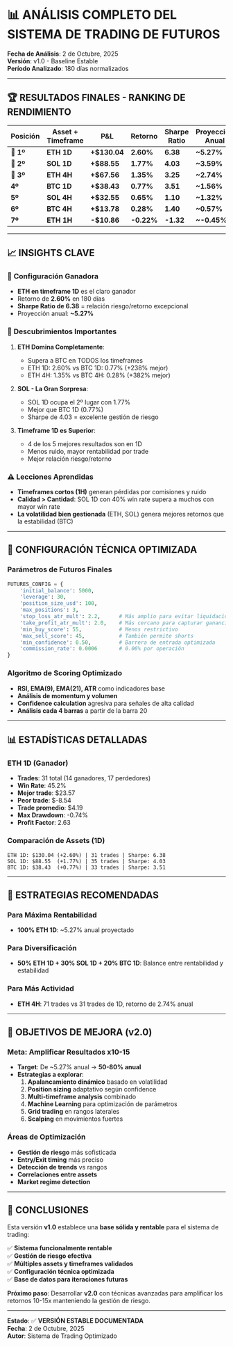 # 📊 ANÁLISIS COMPLETO DEL SISTEMA DE TRADING DE FUTUROS

**Fecha de Análisis**: 2 de Octubre, 2025  
**Versión**: v1.0 - Baseline Estable  
**Período Analizado**: 180 días normalizados  

---

## 🏆 RESULTADOS FINALES - RANKING DE RENDIMIENTO

| **Posición** | **Asset + Timeframe** | **P&L** | **Retorno** | **Sharpe Ratio** | **Proyección Anual** | **Calificación** |
|--------------|----------------------|---------|-------------|------------------|----------------------|------------------|
| **🥇 1º** | **ETH 1D** | **+$130.04** | **2.60%** | **6.38** | **~5.27%** | **B** |
| **🥈 2º** | **SOL 1D** | **+$88.55** | **1.77%** | **4.03** | **~3.59%** | **B** |
| **🥉 3º** | **ETH 4H** | **+$67.56** | **1.35%** | **3.25** | **~2.74%** | **A** |
| **4º** | **BTC 1D** | **+$38.43** | **0.77%** | **3.51** | **~1.56%** | **B** |
| **5º** | **SOL 4H** | **+$32.55** | **0.65%** | **1.10** | **~1.32%** | **B** |
| **6º** | **BTC 4H** | **+$13.78** | **0.28%** | **1.40** | **~0.57%** | **B** |
| **7º** | **ETH 1H** | **-$10.86** | **-0.22%** | **-1.32** | **~-0.45%** | **C** |

---

## 📈 INSIGHTS CLAVE

### 🎯 **Configuración Ganadora**
- **ETH en timeframe 1D** es el claro ganador
- Retorno de **2.60%** en 180 días
- **Sharpe Ratio de 6.38** = relación riesgo/retorno excepcional
- Proyección anual: **~5.27%**

### 💎 **Descubrimientos Importantes**

1. **ETH Domina Completamente**:
   - Supera a BTC en TODOS los timeframes
   - ETH 1D: 2.60% vs BTC 1D: 0.77% (+238% mejor)
   - ETH 4H: 1.35% vs BTC 4H: 0.28% (+382% mejor)

2. **SOL - La Gran Sorpresa**:
   - SOL 1D ocupa el 2º lugar con 1.77%
   - Mejor que BTC 1D (0.77%)
   - Sharpe de 4.03 = excelente gestión de riesgo

3. **Timeframe 1D es Superior**:
   - 4 de los 5 mejores resultados son en 1D
   - Menos ruido, mayor rentabilidad por trade
   - Mejor relación riesgo/retorno

### ⚠️ **Lecciones Aprendidas**

- **Timeframes cortos (1H)** generan pérdidas por comisiones y ruido
- **Calidad > Cantidad**: SOL 1D con 40% win rate supera a muchos con mayor win rate
- **La volatilidad bien gestionada** (ETH, SOL) genera mejores retornos que la estabilidad (BTC)

---

## 🔧 CONFIGURACIÓN TÉCNICA OPTIMIZADA

### **Parámetros de Futuros Finales**
```python
FUTURES_CONFIG = {
    'initial_balance': 5000,
    'leverage': 30,
    'position_size_usd': 100,
    'max_positions': 3,
    'stop_loss_atr_mult': 2.2,      # Más amplio para evitar liquidaciones
    'take_profit_atr_mult': 2.0,    # Más cercano para capturar ganancias
    'min_buy_score': 55,            # Menos restrictivo
    'max_sell_score': 45,           # También permite shorts
    'min_confidence': 0.50,         # Barrera de entrada optimizada
    'commission_rate': 0.0006       # 0.06% por operación
}
```

### **Algoritmo de Scoring Optimizado**
- **RSI, EMA(9), EMA(21), ATR** como indicadores base
- **Análisis de momentum y volumen** 
- **Confidence calculation** agresiva para señales de alta calidad
- **Análisis cada 4 barras** a partir de la barra 20

---

## 📊 ESTADÍSTICAS DETALLADAS

### **ETH 1D (Ganador)**
- **Trades**: 31 total (14 ganadores, 17 perdedores)
- **Win Rate**: 45.2%
- **Mejor trade**: $23.57
- **Peor trade**: $-8.54
- **Trade promedio**: $4.19
- **Max Drawdown**: -0.74%
- **Profit Factor**: 2.63

### **Comparación de Assets (1D)**
```
ETH 1D: $130.04 (+2.60%) | 31 trades | Sharpe: 6.38
SOL 1D: $88.55  (+1.77%) | 35 trades | Sharpe: 4.03  
BTC 1D: $38.43  (+0.77%) | 33 trades | Sharpe: 3.51
```

---

## 🎯 ESTRATEGIAS RECOMENDADAS

### **Para Máxima Rentabilidad**
- **100% ETH 1D**: ~5.27% anual proyectado

### **Para Diversificación**
- **50% ETH 1D + 30% SOL 1D + 20% BTC 1D**: Balance entre rentabilidad y estabilidad

### **Para Más Actividad**
- **ETH 4H**: 71 trades vs 31 trades de 1D, retorno de 2.74% anual

---

## 🚀 OBJETIVOS DE MEJORA (v2.0)

### **Meta: Amplificar Resultados x10-15**
- **Target**: De ~5.27% anual → **50-80% anual**
- **Estrategias a explorar**:
  1. **Apalancamiento dinámico** basado en volatilidad
  2. **Position sizing** adaptativo según confidence
  3. **Multi-timeframe analysis** combinado
  4. **Machine Learning** para optimización de parámetros
  5. **Grid trading** en rangos laterales
  6. **Scalping** en movimientos fuertes

### **Áreas de Optimización**
- **Gestión de riesgo** más sofisticada
- **Entry/Exit timing** más preciso
- **Detección de trends** vs rangos
- **Correlaciones entre assets**
- **Market regime detection**

---

## 📝 CONCLUSIONES

Esta versión **v1.0** establece una **base sólida y rentable** para el sistema de trading:

✅ **Sistema funcionalmente rentable**  
✅ **Gestión de riesgo efectiva**  
✅ **Múltiples assets y timeframes validados**  
✅ **Configuración técnica optimizada**  
✅ **Base de datos para iteraciones futuras**  

**Próximo paso**: Desarrollar **v2.0** con técnicas avanzadas para amplificar los retornos 10-15x manteniendo la gestión de riesgo.

---

**Estado**: ✅ **VERSIÓN ESTABLE DOCUMENTADA**  
**Fecha**: 2 de Octubre, 2025  
**Autor**: Sistema de Trading Optimizado  